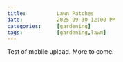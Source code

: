 ```yaml
---
title:          Lawn Patches
date:           2025-09-30 12:00 PM
categories:     [gardening]
tags:           [gardening,lawn]
---
```


Test of mobile upload. More to come. 